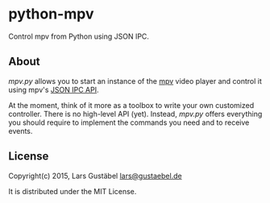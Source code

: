 # python-mpv

Control mpv from Python using JSON IPC.

## About

*mpv.py* allows you to start an instance of the [mpv](http://mpv.io) video
player and control it using mpv's [JSON IPC API](http://mpv.io/manual/master/#json-ipc).

At the moment, think of it more as a toolbox to write your own customized
controller. There is no high-level API (yet). Instead, *mpv.py* offers
everything you should require to implement the commands you need and to receive
events.

## License

Copyright(c) 2015, Lars Gustäbel <lars@gustaebel.de>

It is distributed under the MIT License.
